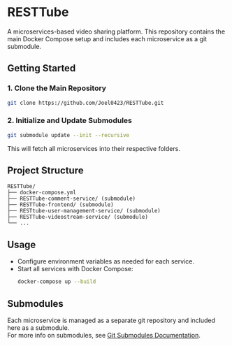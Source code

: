 # RESTTube

A microservices-based video sharing platform. This repository contains the main Docker Compose setup and includes each microservice as a git submodule.

## Getting Started

### 1. Clone the Main Repository
```sh
git clone https://github.com/Joel0423/RESTTube.git
```

### 2. Initialize and Update Submodules
```sh
git submodule update --init --recursive
```
This will fetch all microservices into their respective folders.

## Project Structure
```
RESTTube/
├── docker-compose.yml
├── RESTTube-comment-service/ (submodule)
├── RESTTube-frontend/ (submodule)
├── RESTtube-user-management-service/ (submodule)
├── RESTTube-videostream-service/ (submodule)
└── ...
```

## Usage
- Configure environment variables as needed for each service.
- Start all services with Docker Compose:
  ```sh
  docker-compose up --build
  ```

## Submodules
Each microservice is managed as a separate git repository and included here as a submodule.  
For more info on submodules, see [Git Submodules Documentation](https://git-scm.com/book/en/v2/Git-Tools-Submodules).